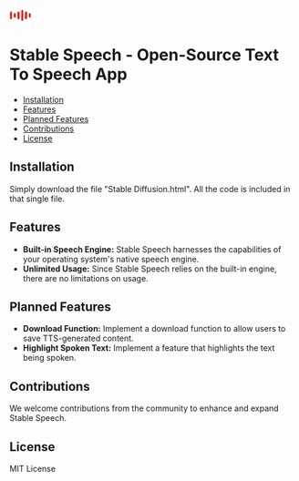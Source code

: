 <img src="https://raw.githubusercontent.com/romisyed7/Logos/main/StableSpeechDark.png" alt="Stable Speech Logo" width="30%">

# Stable Speech - Open-Source Text To Speech App

- [Installation](#installation)
- [Features](#features)
- [Planned Features](#planned-features)
- [Contributions](#contributions)
- [License](#license)

## Installation
Simply download the file "Stable Diffusion.html". All the code is included in that single file.

## Features

- **Built-in Speech Engine:** Stable Speech harnesses the capabilities of your operating system's native speech engine.
- **Unlimited Usage:** Since Stable Speech relies on the built-in engine, there are no limitations on usage.

## Planned Features

- **Download Function:** Implement a download function to allow users to save TTS-generated content.
- **Highlight Spoken Text:** Implement a feature that highlights the text being spoken.

## Contributions
We welcome contributions from the community to enhance and expand Stable Speech.

## License
MIT License
